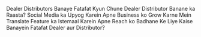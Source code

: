 Dealer Distributors Banaye Fatafat
Kyun Chune Dealer Distributor Banane ka Raasta?
Social Media ka Upyog Karein Apne Business ko Grow Karne Mein
Translate Feature ka Istemaal Karein Apne Reach ko Badhane Ke Liye
Kaise Banayein Fatafat Dealer aur Distributor?
